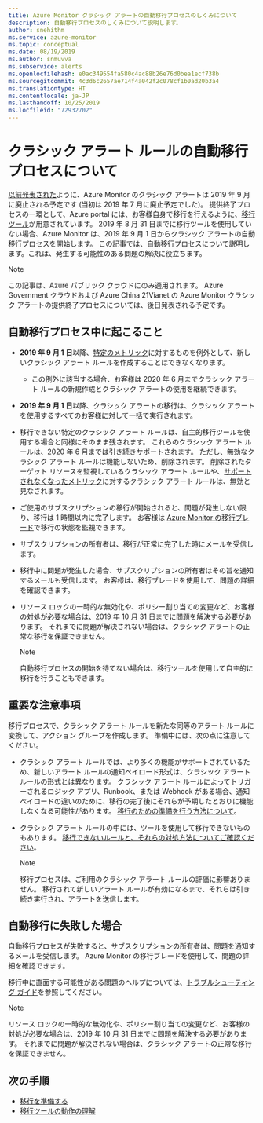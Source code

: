 ```yaml
---
title: Azure Monitor クラシック アラートの自動移行プロセスのしくみについて
description: 自動移行プロセスのしくみについて説明します。
author: snehithm
ms.service: azure-monitor
ms.topic: conceptual
ms.date: 08/19/2019
ms.author: snmuvva
ms.subservice: alerts
ms.openlocfilehash: e0ac349554fa580c4ac88b26e76d0bea1ecf738b
ms.sourcegitcommit: 4c3d6c2657ae714f4a042f2c078cf1b0ad20b3a4
ms.translationtype: HT
ms.contentlocale: ja-JP
ms.lasthandoff: 10/25/2019
ms.locfileid: "72932702"
---
```

# <a name="understand-the-automatic-migration-process-for-your-classic-alert-rules"></a>クラシック アラート ルールの自動移行プロセスについて

[以前発表された](monitoring-classic-retirement.md)ように、Azure Monitor のクラシック アラートは 2019 年 9 月に廃止される予定です (当初は 2019 年 7 月に廃止予定でした)。 提供終了プロセスの一環として、Azure portal には、お客様自身で移行を行えるように、[移行ツール](alerts-using-migration-tool.md)が用意されています。 2019 年 8 月 31 日までに移行ツールを使用していない場合、Azure Monitor は、2019 年 9 月 1 日からクラシック アラートの自動移行プロセスを開始します。
この記事では、自動移行プロセスについて説明します。これは、発生する可能性のある問題の解決に役立ちます。

  > [!NOTE]
  > この記事は、Azure パブリック クラウドにのみ適用されます。 Azure Government クラウドおよび Azure China 21Vianet の Azure Monitor クラシック アラートの提供終了プロセスについては、後日発表される予定です。

## <a name="what-will-happen-during-the-automatic-migration-process"></a>自動移行プロセス中に起こること

- **2019 年 9 月 1 日**以降、[特定のメトリック](alerts-understand-migration.md#classic-alert-rules-that-will-not-be-migrated)に対するものを例外として、新しいクラシック アラート ルールを作成することはできなくなります。
  - この例外に該当する場合、お客様は 2020 年 6 月までクラシック アラート ルールの新規作成とクラシック アラートの使用を継続できます。
- **2019 年 9 月 1 日**以降、クラシック アラートの移行は、クラシック アラートを使用するすべてのお客様に対して一括で実行されます。
- 移行できない特定のクラシック アラート ルールは、自主的移行ツールを使用する場合と同様にそのまま残されます。 これらのクラシック アラート ルールは、2020 年 6 月までは引き続きサポートされます。 ただし、無効なクラシック アラート ルールは機能しないため、削除されます。
削除されたターゲット リソースを監視しているクラシック アラート ルールや、[サポートされなくなったメトリック](alerts-understand-migration.md#classic-alert-rules-on-deprecated-metrics)に対するクラシック アラート ルールは、無効と見なされます。
- ご使用のサブスクリプションの移行が開始されると、問題が発生しない限り、移行は 1 時間以内に完了します。 お客様は [Azure Monitor の移行ブレード](https://portal.azure.com/#blade/Microsoft_Azure_Monitoring/MigrationBladeViewModel)で移行の状態を監視できます。
- サブスクリプションの所有者は、移行が正常に完了した時にメールを受信します。
- 移行中に問題が発生した場合、サブスクリプションの所有者はその旨を通知するメールも受信します。 お客様は、移行ブレードを使用して、問題の詳細を確認できます。
- リソース ロックの一時的な無効化や、ポリシー割り当ての変更など、お客様の対処が必要な場合は、2019 年 10 月 31 日までに問題を解決する必要があります。 それまでに問題が解決されない場合は、クラシック アラートの正常な移行を保証できません。

    > [!NOTE]
    > 自動移行プロセスの開始を待てない場合は、移行ツールを使用して自主的に移行を行うこともできます。

## <a name="important-things-to-note"></a>重要な注意事項

移行プロセスで、クラシック アラート ルールを新たな同等のアラート ルールに変換して、アクション グループを作成します。 準備中には、次の点に注意してください。

- クラシック アラート ルールでは、より多くの機能がサポートされているため、新しいアラート ルールの通知ペイロード形式は、クラシック アラート ルールの形式とは異なります。 クラシック アラート ルールによってトリガーされるロジック アプリ、Runbook、または Webhook がある場合、通知ペイロードの違いのために、移行の完了後にそれらが予期したとおりに機能しなくなる可能性があります。 [移行のための準備を行う方法について](alerts-prepare-migration.md)。

- クラシック アラート ルールの中には、ツールを使用して移行できないものもあります。 [移行できないルールと、それらの対処方法についてご確認ください](alerts-understand-migration.md#classic-alert-rules-that-will-not-be-migrated)。

    > [!NOTE]
    > 移行プロセスは、ご利用のクラシック アラート ルールの評価に影響ありません。 移行されて新しいアラート ルールが有効になるまで、それらは引き続き実行され、アラートを送信します。

## <a name="what-if-the-automatic-migration-fails"></a>自動移行に失敗した場合

自動移行プロセスが失敗すると、サブスクリプションの所有者は、問題を通知するメールを受信します。 Azure Monitor の移行ブレードを使用して、問題の詳細を確認できます。

移行中に直面する可能性がある問題のヘルプについては、[トラブルシューティング ガイド](alerts-understand-migration.md#common-problems-and-remedies)を参照してください。

  > [!NOTE]
  > リソース ロックの一時的な無効化や、ポリシー割り当ての変更など、お客様の対処が必要な場合は、2019 年 10 月 31 日までに問題を解決する必要があります。 それまでに問題が解決されない場合は、クラシック アラートの正常な移行を保証できません。

## <a name="next-steps"></a>次の手順

- [移行を準備する](alerts-prepare-migration.md)
- [移行ツールの動作の理解](alerts-understand-migration.md)
